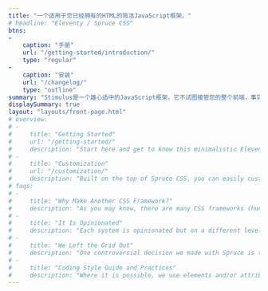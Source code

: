 ```yaml
---
title: "一个适用于您已经拥有的HTML的简洁JavaScript框架。"
# headline: "Eleventy / Spruce CSS"
btns:
-
    caption: "手册"
    url: "/getting-started/introduction/"
    type: "regular"
-
    caption: "安装"
    url: "/changelog/"
    type: "outline"
summary: "Stimulus是一个雄心适中的JavaScript框架。它不试图接管您的整个前端，事实上，它并不关心HTML的渲染。相反，它的设计目标是通过添加足够的行为来增强您的HTML，使其更加出色。Stimulus与Turbo完美配合，为快速、引人入胜的应用程序提供了一个完整的解决方案，而且只需付出最少的努力。"
displaySummary: true
layout: "layouts/front-page.html"
# overview:
# -
#     title: "Getting Started"
#     url: "/getting-started/"
#     description: "Start here and get to know this minimalistic Eleventy theme."
# -
#     title: "Customization"
#     url: "/customization/"
#     description: "Built on the top of Spruce CSS, you can easily customize its look."
# faqs:
# -
#     title: "Why Make Another CSS Framework?"
#     description: "As you may know, there are many CSS frameworks (hundreds of them, and a lot of them are not maintained today). Everybody can choose one that suits their work style or project requirements. So why make another one? It is certainly not because we can do it better but because we want to do it our way. We want to be in control and make decisions."
# -
#     title: "It Is Opinionated"
#     description: "Each system is opinionated but on a different level; this is valid for Spruce too. We don’t want to vote for (strictly) any particular solution (because there is always more than one), but we will show you what we think is the best for us (and maybe for you too). We don’t believe there is a good or bad solution, but we can learn from any of them."
# -
#     title: "We Left the Grid Out"
#     description: "One controversial decision we made with Spruce is to leave a classical grid system out. Because of the late CSS layout model developments like Flexbox and Grid, we think it can be eliminated; this doesn’t mean that we won’t show you how to make layouts with ease, but we try to make it the modern way."
# -
#     title: "Coding Style Guide and Practices"
#     description: "Where it is possible, we use elements and/or attributes to style elements, but it is still a class-based framework."
---
```

